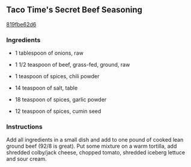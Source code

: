 ## Taco Time's Secret Beef Seasoning

[819fbe62d6](http://www.food.com/recipe/taco-times-secret-beef-seasoning-418061)

### Ingredients

 - 1 tablespoon of onions, raw

 - 1 1/2 teaspoon of beef, grass-fed, ground, raw

 - 1 teaspoon of spices, chili powder

 - 14 teaspoon of salt, table

 - 18 teaspoon of spices, garlic powder

 - 12 teaspoon of spices, cumin seed

### Instructions

Add all ingredients in a small dish and add to one pound of cooked lean ground beef (92/8 is great). Put some mixture on a warm tortilla, add shredded colby/jack cheese, chopped tomato, shredded iceberg lettuce and sour cream.